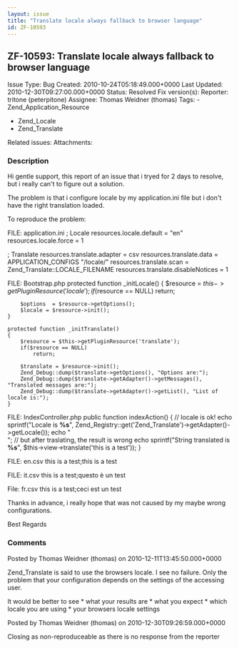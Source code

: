 ```yaml
---
layout: issue
title: "Translate locale always fallback to browser language"
id: ZF-10593
---
```


ZF-10593: Translate locale always fallback to browser language
--------------------------------------------------------------

 Issue Type: Bug Created: 2010-10-24T05:18:49.000+0000 Last Updated: 2010-12-30T09:27:00.000+0000 Status: Resolved Fix version(s): 
 Reporter:  tritone (peterpitone)  Assignee:  Thomas Weidner (thomas)  Tags: - Zend\_Application\_Resource
- Zend\_Locale
- Zend\_Translate
 
 Related issues: 
 Attachments: 
### Description

Hi gentle support, this report of an issue that i tryed for 2 days to resolve, but i really can't to figure out a solution.

The problem is that i configure locale by my application.ini file but i don't have the right translation loaded.

To reproduce the problem:

FILE: application.ini ; Locale resources.locale.default = "en" resources.locale.force = 1

; Translate resources.translate.adapter = csv resources.translate.data = APPLICATION\_CONFIGS "/locale/" resources.translate.scan = Zend\_Translate::LOCALE\_FILENAME resources.translate.disableNotices = 1

FILE: Bootstrap.php protected function \_initLocale() { $resource = $this->getPluginResource('locale'); if($resource == NULL) return;

 
        $options  = $resource->getOptions();
        $locale = $resource->init();
    }
    
    protected function _initTranslate()
    {
        $resource = $this->getPluginResource('translate');
        if($resource == NULL)
            return;
    
        $translate = $resource->init();
        Zend_Debug::dump($translate->getOptions(), "Options are:");
        Zend_Debug::dump($translate->getAdapter()->getMessages(), "Translated messages are:");
        Zend_Debug::dump($translate->getAdapter()->getList(), "List of locale is:");
    }


FILE: IndexController.php public function indexAction() { // locale is ok! echo sprintf("Locale is **%s**", Zend\_Registry::get('Zend\_Translate')->getAdapter()->getLocale()); echo "  
"; // but after traslating, the result is wrong echo sprintf("String translated is **%s**", $this->view->translate('this is a test')); }

FILE: en.csv this is a test;this is a test

FILE: it.csv this is a test;questo è un test

File: fr.csv this is a test;ceci est un test

Thanks in advance, i really hope that was not caused by my maybe wrong configurations.

Best Regards

 

 

### Comments

Posted by Thomas Weidner (thomas) on 2010-12-11T13:45:50.000+0000

Zend\_Translate is said to use the browsers locale. I see no failure. Only the problem that your configuration depends on the settings of the accessing user.

It would be better to see \* what your results are \* what you expect \* which locale you are using \* your browsers locale settings

 

 

Posted by Thomas Weidner (thomas) on 2010-12-30T09:26:59.000+0000

Closing as non-reproduceable as there is no response from the reporter

 

 